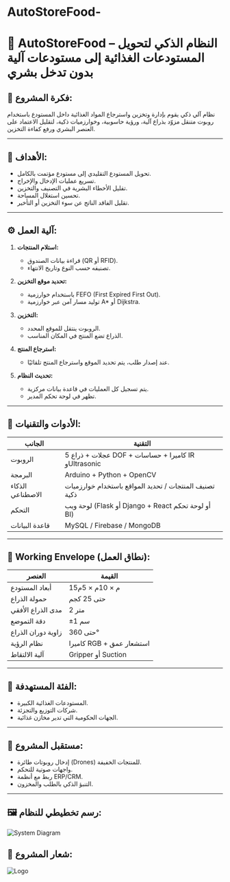 # AutoStoreFood-

# 🤖 AutoStoreFood – النظام الذكي لتحويل المستودعات الغذائية إلى مستودعات آلية بدون تدخل بشري

## 🧠 فكرة المشروع:
نظام آلي ذكي يقوم بإدارة وتخزين واسترجاع المواد الغذائية داخل المستودع باستخدام روبوت متنقل مزوّد بذراع آلية، ورؤية حاسوبية، وخوارزميات ذكية، لتقليل الاعتماد على العنصر البشري ورفع كفاءة التخزين.

---

## 🎯 الأهداف:

- تحويل المستودع التقليدي إلى مستودع مؤتمت بالكامل.
- تسريع عمليات الإدخال والإخراج.
- تقليل الأخطاء البشرية في التصنيف والتخزين.
- تحسين استغلال المساحة.
- تقليل الفاقد الناتج عن سوء التخزين أو التأخير.

---

## ⚙️ آلية العمل:

1. **استلام المنتجات:**
   - قراءة بيانات الصندوق (QR أو RFID).
   - تصنيفه حسب النوع وتاريخ الانتهاء.

2. **تحديد موقع التخزين:**
   - باستخدام خوارزمية FEFO (First Expired First Out).
   - توليد مسار آمن عبر خوارزمية A* أو Dijkstra.

3. **التخزين:**
   - الروبوت ينتقل للموقع المحدد.
   - الذراع تضع المنتج في المكان المناسب.

4. **استرجاع المنتج:**
   - عند إصدار طلب، يتم تحديد الموقع واسترجاع المنتج تلقائيًا.

5. **تحديث النظام:**
   - يتم تسجيل كل العمليات في قاعدة بيانات مركزية.
   - تظهر في لوحة تحكم المدير.

---

## 🧰 الأدوات والتقنيات:

| الجانب | التقنية |
|--------|---------|
| الروبوت | عجلات + ذراع 5 DOF + كاميرا + حساسات IR وUltrasonic |
| البرمجة | Arduino + Python + OpenCV |
| الذكاء الاصطناعي | تصنيف المنتجات / تحديد المواقع باستخدام خوارزميات ذكية |
| التحكم | لوحة ويب (Flask أو Django + React أو لوحة تحكم BI) |
| قاعدة البيانات | MySQL / Firebase / MongoDB |

---

## 🧭 Working Envelope (نطاق العمل):

| العنصر | القيمة |
|--------|--------|
| أبعاد المستودع | 15م × 10م × 5م |
| حمولة الذراع | حتى 25 كجم |
| مدى الذراع الأفقي | 2 متر |
| دقة التموضع | ±1 سم |
| زاوية دوران الذراع | حتى 360° |
| نظام الرؤية | كاميرا RGB + استشعار عمق |
| آلية الالتقاط | Gripper أو Suction |

---

## 💼 الفئة المستهدفة:

- المستودعات الغذائية الكبيرة.
- شركات التوزيع والتجزئة.
- الجهات الحكومية التي تدير مخازن غذائية.

---

## 🚀 مستقبل المشروع:

- إدخال روبوتات طائرة (Drones) للمنتجات الخفيفة.
- واجهات صوتية للتحكم.
- ربط مع أنظمة ERP/CRM.
- التنبؤ الذكي بالطلب والمخزون.

---
## 🖼️ رسم تخطيطي للنظام:
![System Diagram](assets/system-diagram.png)

## 🔖 شعار المشروع:
![Logo](assets/logo.png)

